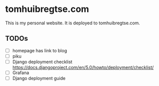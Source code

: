 # tomhuibregtse.com
This is my personal website. It is deployed to tomhuibregtse.com.

## TODOs
- [ ] homepage has link to blog
- [ ] piku
- [ ] Django deployment checklist
      https://docs.djangoproject.com/en/5.0/howto/deployment/checklist/
- [ ] Grafana
- [ ] Django deployment guide
